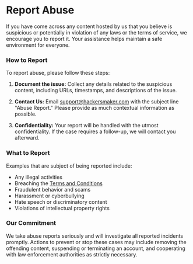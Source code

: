 <!-- status: Published -->
<!-- created: 2020-07-24 13:37:00+00:00 -->
<!-- language: en -->
<!-- title: Report Abuse -->

# Report Abuse

If you have come across any content hosted by us that you believe is suspicious or potentially in violation of any laws or the terms of service, we encourage you to report it. Your assistance helps maintain a safe environment for everyone.

### How to Report

To report abuse, please follow these steps:

1. **Document the issue:** Collect any details related to the suspicious content, including URLs, timestamps, and descriptions of the issue.

2. **Contact Us:** Email [support@hackersmaker.com](mailto:support@hackersmaker.com) with the subject line "Abuse Report." Please provide as much contextual information as possible.

3. **Confidentiality:** Your report will be handled with the utmost confidentiality. If the case requires a follow-up, we will contact you afterward.

### What to Report

Examples that are subject of being reported include:

- Any illegal activities
- Breaching the [Terms and Conditions](/terms-and-conditions)
- Fraudulent behavior and scams
- Harassment or cyberbullying
- Hate speech or discriminatory content
- Violations of intellectual property rights

### Our Commitment

We take abuse reports seriously and will investigate all reported incidents promptly. Actions to prevent or stop these cases may include removing the offending content, suspending or terminating an account, and cooperating with law enforcement authorities as strictly necessary.

